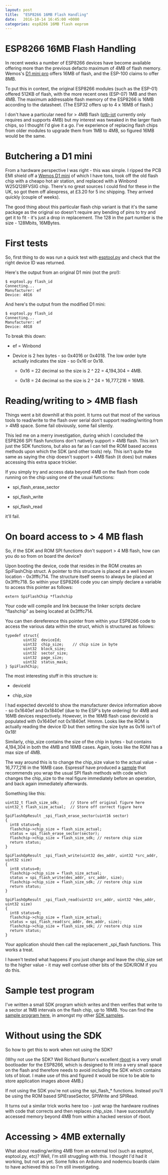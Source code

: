 ```yaml
---
layout: post
title:  "ESP8266 16MB Flash Handling"
date:   2016-10-14 16:45:00 +0000
categories: esp8266 16MB flash eeprom
---
```


# ESP8266 16MB Flash Handling

In recent weeks a number of ESP8266 devices have become available offering more than the
previous defacto maximum of 4MB of flash memory.  Wemos's [D1 mini pro](https://www.wemos.cc/product/d1-mini-pro.html) offers 16MB of flash, and the ESP-100
claims to offer 8MB.

To put this in context, the original ESP8266 modules (such as the ESP-01) offered 512KB of flash, with the more recent ones (ESP-07) 1MB and then 4MB.  The maximum addressable flash memory of the ESP8266 is 16MB according to the datasheet.  (The ESP32 offers up to 4 x 16MB of flash.)

I don't have a particular need for > 4MB flash ([otb-iot](http://packom.net/otb-iot) currently only requires and supports 4MB) but my interest was tweaked in the larger flash chips, so I thought I'd give it a go.  I've experience of replacing flash chips from older modules to upgrade them from 1MB to 4MB, so figured 16MB would be the same.

# Butchering a D1 mini

From a hardware perspective I was right - this was simple.  I ripped the PCB EMI shield off a [Wemos D1 mini](https://www.wemos.cc/product/d1-mini.html) of which I have tons, took off the old flash chip with a cheapo hot air station, and replaced with a Winbond W25Q128FVSIG chip.  There's no great sources I could find for these in the UK, so got them off aliexpress, at £3.20 for 5 inc shipping.  They arrived quickly (couple of weeks).

The good thing about this particular flash chip variant is that it's the same package as the original so doesn't require any bending of pins to try and get it to fit - it's just a drop in replacement.  The 128 in the part number is the size - 128Mbits, 16MBytes.

# First tests

So, first thing to do was run a quick test with [esptool.py](https://github.com/themadinventor/esptool) and check that the right device ID was returned.

Here's the output from an original D1 mini (not the pro!):

```
$ esptool.py flash_id
Connecting...
Manufacturer: ef
Device: 4016
```

And here's the output from the modified D1 mini:

```
$ esptool.py flash_id
Connecting...
Manufacturer: ef
Device: 4018
```

To break this down:

* ef = Winbond

* Device is 2 hex bytes - so 0x4016 or 0x4018.  The low order byte actually indicates the size - so 0x16 or 0x18.

  * 0x16 = 22 decimal so the size is 2 ^ 22 = 4,194,304 = 4MB.

  * 0x18 = 24 decimal so the size is 2 ^ 24 = 16,777,216 = 16MB.

# Reading/writing to > 4MB flash

Things went a bit downhill at this point.  It turns out that most of the various tools to read/write to the flash over serial don't support reading/writing from > 4MB space.  Some fail obviously, some fail silently.

This led me on a merry investigation, during which I concluded the ESP8266 SPI flash functions don't natively support > 4MB flash.  This isn't just the SDK functions, but also as far as I can tell the ROM based access methods upon which the SDK (and other tools) rely.  This isn't quite the same as saying the chip doesn't support > 4MB flash (it does) but makes accessing this extra space trickier.

If you simply try and access data beyond 4MB on the flash from code running on the chip using one of the usual functions:

* spi_flash_erase_sector

* spi_flash_write

* spi_flash_read

it'll fail.

# On board access to > 4 MB flash

So, if the SDK and ROM SPI functions don't support > 4 MB flash, how can you do so from on board the device?

Upon booting the device, code that resides in the ROM creates an SpiFlashChip struct.  A pointer to this structure is placed at a well known location - 0x3fffc714.  The structure itself seems to always be placed at 0x3fffc718.  So within your ESP8266 code you can simply declare a variable to access this pointer as follows:

```
extern SpiFlashChip *flashchip
```

Your code will compile and link because the linker scripts declare "flashchip" as being located at 0x3fffc714.

You can then dereference this pointer from within your ESP8266 code to access the various data within the struct, which is structured as follows:

```
typedef struct{
        uint32  deviceId;
        uint32  chip_size;    // chip size in byte
        uint32  block_size;
        uint32  sector_size;
        uint32  page_size;
        uint32  status_mask;
} SpiFlashChip;
```

The most interesting stuff in this structure is:

* deviceId

* chip_size

I had expected devceId to show the manufacturer device information above - so 0x1640ef and 0x1840ef (due to the ESP's byte ordering) for 4MB and 16MB devices respectively.  However, in the 16MB flash case deviceId is populated with 0x1640ef not 0x1840ef.  Hmmm.  Looks like the ROM is actually reading the device ID but then setting the size byte as 0x16 isn't of 0x18!

Similarly, chip_size contains the size of the chip in bytes - but contains 4,194,304 in both the 4MB and 16MB cases.  Again, looks like the ROM has a max size of 4MB.

The way around this is to change the chip_size value to the actual value - 16,777,216 in the 16MB case.  Espressif have produced a [sample](http://bbs.espressif.com/viewtopic.php?f=7&t=2865) that recommends you wrap the usual SPI flash methods with code which changes the chip_size to the real figure immediately before an operation, and back again immediately afterwards.

Something like this:

```
uint32_t flash_size_sdk;     // Store off original figure here
uint32_t flash_size_actual;  // Store off correct figure here

SpiFlashOpResult _spi_flash_erase_sector(uint16 sector)
{
  int8 status=0;
  flashchip->chip_size = flash_size_actual;
  status = spi_flash_erase_sector(sector);
  flashchip->chip_size = flash_size_sdk; // restore chip size
  return status;
}

SpiFlashOpResult _spi_flash_write(uint32 des_addr, uint32 *src_addr, uint32 size)
{
  int8 status=0;
  flashchip->chip_size = flash_size_actual;
  status = spi_flash_write(des_addr, src_addr, size);
  flashchip->chip_size = flash_size_sdk; // restore chip size
  return status;
}

SpiFlashOpResult _spi_flash_read(uint32 src_addr, uint32 *des_addr, uint32 size)
{
  int8 status=0;
  flashchip->chip_size = flash_size_actual;
  status = spi_flash_read(src_addr, des_addr, size);
  flashchip->chip_size = flash_size_sdk; // restore chip size
  return status;
}
```

Your application should then call the replacement _spi_flash functions.  This works a treat.

I haven't tested what happens if you just change and leave the chip_size set to the higher value - it may well confuse other bits of the SDK/ROM if you do this.

# Sample test program

I've written a small SDK program which writes and then verifies that write to a sector at 1MB intervals on the flash chip, up to 16MB.  You can find the [sample program here](https://github.com/piersfinlayson/esp-sdk-samples/tree/master/eeprom), in amongst my other [SDK samples](https://github.com/piersfinlayson/esp-sdk-samples).

# Without using the SDK

So how to get this to work when not using the SDK?

(Why not use the SDK?  Well Richard Burton's excellent [rboot](https://github.com/raburton/rboot) is a very small bootloader for the ESP8266, which is designed to fit into a very small space on the flash and therefore needs to avoid including the SDK which contains lots of bloat.  I make use of this and figured it would be nice to be able to store application images above 4MB.)

If not using the SDK you're not using the spi_flash_* functions.  Instead you'll be using the ROM based SPIEraseSector, SPIWrite and SPIRead.

It turns out a similar trick works here too - just wrap the hardware routines with code that corrects and then replaces chip_size.  I have successfully accessed memory beyond 4MB from within a hacked version of rboot.

# Accessing > 4MB externally

What about reading/writing 4MB from an external tool (such as esptool, esptool.py, etc)?  Well, I'm still struggling with this.  I thought I'd had it working, but not as yet.  Some folks on Arduino and nodemcu boards claim to have achieved this so I'm still investigating.